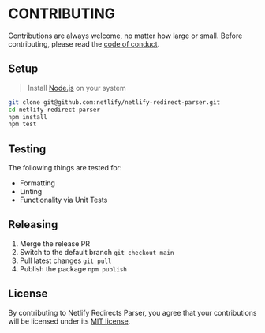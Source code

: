 # CONTRIBUTING

Contributions are always welcome, no matter how large or small. Before contributing, please read the
[code of conduct](CODE_OF_CONDUCT.md).

## Setup

> Install [Node.js](https://nodejs.org/en/download/) on your system

```sh
git clone git@github.com:netlify/netlify-redirect-parser.git
cd netlify-redirect-parser
npm install
npm test
```

## Testing

The following things are tested for:

- Formatting
- Linting
- Functionality via Unit Tests

## Releasing

1. Merge the release PR
2. Switch to the default branch `git checkout main`
3. Pull latest changes `git pull`
4. Publish the package `npm publish`

## License

By contributing to Netlify Redirects Parser, you agree that your contributions will be licensed under its
[MIT license](LICENSE).

